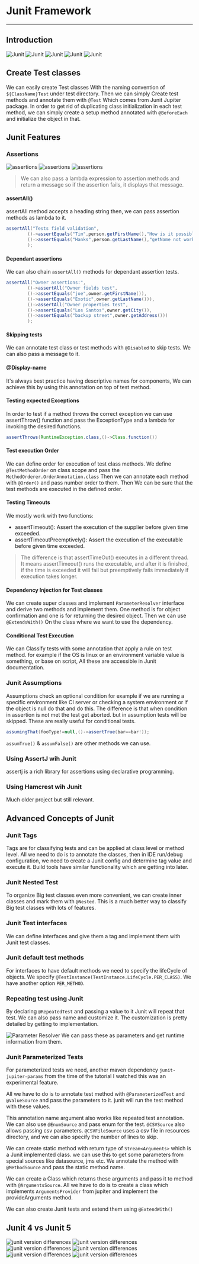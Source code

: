 # Junit Framework

***

## Introduction

![Junit](../../pics/junit1.png)
![Junit](../../pics/junit2.png)
![Junit](../../pics/junit3.png)
![Junit](../../pics/junit4.png)
![Junit](../../pics/junit5.png)

## Create Test classes

We can easily create Test classes With the naming convention of `${ClassName}Test` under test directory. Then we can
simply Create test methods and annotate them with `@Test` Which comes from Junit Jupiter package.
In order to get rid of duplicating class initialization in each test method, we can simply create a setup method
annotated with `@BeforeEach` and initialize the object in that.

## Junit Features

### Assertions

![assertions](../../pics/assert1.png)
![assertions](../../pics/assert2.png)
![assertions](../../pics/assert3.png)

> We can also pass a lambda expression to assertion methods and return a message so if the assertion fails, it displays
> that message.

#### assertAll()

assertAll method accepts a heading string then, we can pass assertion methods as lambda to it.

```java
assertAll("Tests field validation",
        ()->assertEquals("Tim",person.getFirstName(),"How is it possible getter not work properly!"),
        ()->assertEquals("Hanks",person.getLastName(),"getName not working properly!")
        );
```

#### Dependant assertions

We can also chain `assertAll()` methods for dependant assertion tests.

```java
assertAll("Owner assertions:",
        ()->assertAll("Owner fields test",
        ()->assertEquals("joe",owner.getFirstName()),
        ()->assertEquals("Exotic",owner.getLastName())),
        ()->assertAll("Owner properties test",
        ()->assertEquals("Los Santos",owner.getCity()),
        ()->assertEquals("backup street",owner.getAddress()))
        );
```

#### Skipping tests

We can annotate test class or test methods with `@Disabled` to skip tests. We can also pass a message to it.

#### @Display-name

It's always best practice having descriptive names for components, We can achieve this by using this annotation on top
of test method.

#### Testing expected Exceptions

In order to test if a method throws the correct exception we can use assertThrow() function and pass the ExceptionType
and a lambda for invoking the desired functions.

```java
assertThrows(RuntimeException.class,()->Class.function())
```

#### Test execution Order

We can define order for execution of test class methods. We define `@TestMethodOrder` on class scope and pass the
`MethodOrderer.OrderAnnotation.class` Then we can annotate each method with `@Order()` and pass number order to them.
Then We can be sure that the test methods are executed in the defined order.

#### Testing Timeouts

We mostly work with two functions:

* assertTimeout(): Assert the execution of the supplier before given time exceeded.
* assertTimeoutPreemptively(): Assert the execution of the executable before given time exceeded.

> The difference is that assertTimeOut() executes in a different thread. It means assertTimeout() runs the executable,
> and after it is finished, if the time is exceeded it will fail but preemptively fails immediately if execution takes
> longer.

#### Dependency Injection for Test classes

We can create super classes and implement `ParameterResolver` interface and derive two methods and implement them.
One method is for object confirmation and one is for returning the desired object. Then we can use `@ExtendsWith()`
On the class where we want to use the dependency.

#### Conditional Test Execution

We can Classify tests with some annotation that apply a rule on test method. for example if the OS is linux or an
environment variable value is something, or base on script, All these are accessible in Junit documentation.

### Junit Assumptions

Assumptions check an optional condition for example if we are running a specific environment like CI server or checking
a system environment or if the object is null do that and do this. The difference is that when condition in assertion
is not met the test get aborted. but in assumption tests will be skipped. These are really useful for conditional
tests.

```java
assumingThat(fooType!=null,()->assertTrue(bar==bar!));
```

`assumTrue()` & `assumFalse()` are other methods we can use.

### Using AssertJ wih Junit

assertj is a rich library for assertions using declarative programming.

### Using Hamcrest wih Junit

Much older project but still relevant.

## Advanced Concepts of Junit

### Junit Tags

Tags are for classifying tests and can be applied at class level or method level. All we need to do is to annotate the
classes, then in IDE run/debug configuration, we need to create a Junit config and determine tag value and execute it.
Build tools have similar functionality which are getting into later.

### Junit Nested Test

To organize Big test classes even more convenient, we can create inner classes and mark them with `@Nested`.
This is a much better way to classify Big test classes with lots of features.

### Junit Test interfaces

We can define interfaces and give them a tag and implement them with Junit test classes.

### Junit default test methods

For interfaces to have default methods we need to specify the lifeCycle of objects. We
specify `@TestInstance(TestInstance.LifeCycle.PER_CLASS)`.
We have another option `PER_METHOD`.

### Repeating test using Junit

By declaring `@RepeatedTest` and passing a value to it Junit will repeat that test. We can also pass name and customize
it. The customization is pretty detailed by getting to implementation.

![Parameter Resolver](../../pics/parameterresolver.png)
We can pass these as parameters and get runtime information from them.

### Junit Parameterized Tests

For parameterized tests we need, another maven dependency `junit-jupiter-params` from the time of the tutorial I watched
this was an experimental feature.

All we have to do is to annotate test method with `@ParameterizedTest` and `@ValueSource` and pass the parameters to it.
junit will run the test method with these values.

This annotation name argument also works like repeated test annotation.
We can also use `@EnumSource` and pass enum for the test.
`@CSVSource` also allows passing csv parameters.
`@CSVFileSource` uses a csv file in resources directory, and we can also specify the number of lines to skip.

We can create static method with return type of `Stream<Arguments>` which is a Junit implemented class. we can use this
to get some parameters from special sources like datasource, jms etc.
We annotate the method with `@MethodSource` and pass the static method name.

We can create a Class which returns these arguments and pass it to method with `@ArgumentsSource`. All we have to do is
to create a class which implements `ArgumentsProvider` from jupiter and implement the provideArguments method.

We can also create Junit tests and extend them using `@ExtendWith()`

## Junit 4 vs Junit 5

![junit version differences](../../pics/jdiff1.png)
![junit version differences](../../pics/jdiff2.png)
![junit version differences](../../pics/jdiff3.png)
![junit version differences](../../pics/jdiff4.png)
![junit version differences](../../pics/jdiff5.png)
![junit version differences](../../pics/jdiff6.png)
